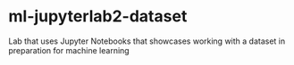 # ml-jupyterlab2-dataset
Lab that uses Jupyter Notebooks that showcases working with a dataset in preparation for machine learning
